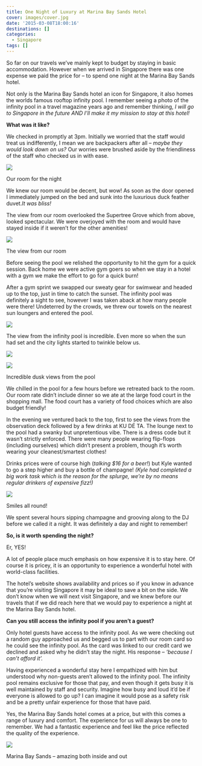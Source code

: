 ```yaml
---
title: One Night of Luxury at Marina Bay Sands Hotel
cover: images/cover.jpg
date: '2015-03-08T18:00:16'
destinations: []
categories:
  - Singapore
tags: []
---
```

So far on our travels we’ve mainly kept to budget by staying in basic accommodation. However when we arrived in Singapore there was one expense we paid the price for – to spend one night at the Marina Bay Sands hotel.

Not only is the Marina Bay Sands hotel an icon for Singapore, it also homes the worlds famous rooftop infinity pool. I remember seeing a photo of the infinity pool in a travel magazine years ago and remember thinking, _I will go to Singapore in the future AND I’ll make it my mission to stay at this hotel!_

**What was it like?**

We checked in promptly at 3pm. Initially we worried that the staff would treat us indifferently, I mean we are backpackers after all – _maybe they would look down on us?_ Our worries were brushed aside by the friendliness of the staff who checked us in with ease.

![](images/16748321862_cc56bc86d7_k_d.jpg)

Our room for the night

We knew our room would be decent, but wow! As soon as the door opened I immediately jumped on the bed and sunk into the luxurious duck feather duvet._It was bliss!_

The view from our room overlooked the Supertree Grove which from above, looked spectacular. We were overjoyed with the room and would have stayed inside if it weren’t for the other amenities!

![](images/16563316229_3513435d85_k_d.jpg)

The view from our room

Before seeing the pool we relished the opportunity to hit the gym for a quick session. Back home we were active gym goers so when we stay in a hotel with a gym we make the effort to go for a quick burn!

After a gym sprint we swapped our sweaty gear for swimwear and headed up to the top, just in time to catch the sunset. The infinity pool was definitely a sight to see, however I was taken aback at how many people were there! Undeterred by the crowds, we threw our towels on the nearest sun loungers and entered the pool.

![](images/16129540234_58d41b6017_k_d.jpg)

The view from the infinity pool is incredible. Even more so when the sun had set and the city lights started to twinkle below us.

![](images/marinabaysandspool.jpg)

![](images/marinabaysandspool2.jpg)

Incredible dusk views from the pool

We chilled in the pool for a few hours before we retreated back to the room. Our room rate didn’t include dinner so we ate at the large food court in the shopping mall. The food court has a variety of food choices which are also budget friendly!

In the evening we ventured back to the top, first to see the views from the observation deck followed by a few drinks at KU DÉ TA. The lounge next to the pool had a swanky but unpretentious vibe. There is a dress code but it wasn’t strictly enforced. There were many people wearing flip-flops (including ourselves) which didn’t present a problem, though it’s worth wearing your cleanest/smartest clothes!

Drinks prices were of course high (_talking $16 for a beer!_) but Kyle wanted to go a step higher and buy a bottle of champagne! _(Kyle had completed a big work task which is the reason for the splurge, we’re by no means regular drinkers of expensive fizz!)_

![](images/16759861231_95055fea54_k_d.jpg)

Smiles all round!

We spent several hours sipping champagne and grooving along to the DJ before we called it a night. It was definitely a day and night to remember!

**So, is it worth spending the night?**

Er, YES!

A lot of people place much emphasis on how expensive it is to stay here. Of course it is pricey, it is an opportunity to experience a wonderful hotel with world-class facilities.

The hotel’s website shows availability and prices so if you know in advance that you’re visiting Singapore it may be ideal to save a bit on the side. We don’t know when we will next visit Singapore, and we knew before our travels that if we did reach here that we would pay to experience a night at the Marina Bay Sands hotel.

**Can you still access the infinity pool if you aren’t a guest?**

Only hotel guests have access to the infinity pool. As we were checking out a random guy approached us and begged us to part with our room card so he could see the infinity pool. As the card was linked to our credit card we declined and asked why he didn’t stay the night. His response – _‘because I can’t afford it’._

Having experienced a wonderful stay here I empathized with him but understood why non-guests aren’t allowed to the infinity pool. The infinity pool remains exclusive for those that pay, and even though it gets busy it is well maintained by staff and security. Imagine how busy and loud it’d be if everyone is allowed to go up? I can imagine it would pose as a safety risk and be a pretty unfair experience for those that have paid.

Yes, the Marina Bay Sands hotel comes at a price, but with this comes a range of luxury and comfort. The experience for us will always be one to remember. We had a fantastic experience and feel like the price reflected the quality of the experience.

![](images/16644798576_2fa9989fc2_k_d.jpg)

Marina Bay Sands – amazing both inside and out
